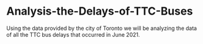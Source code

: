 # Analysis-the-Delays-of-TTC-Buses
  Using the data provided by the
  city of Toronto we will be analyzing the data of all the TTC bus delays that
  occurred in June 2021. 
